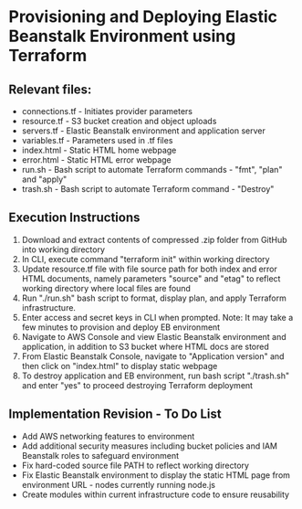 <strong><h1>Provisioning and Deploying Elastic Beanstalk Environment using Terraform</strong></h1>

<h2>Relevant files:</h2>
<ul>
  <li>connections.tf - Initiates provider parameters</li>
  <li>resource.tf - S3 bucket creation and object uploads</li>
  <li>servers.tf - Elastic Beanstalk environment and application server</li>
  <li>variables.tf - Parameters used in .tf files</li>
  <li>index.html - Static HTML home webpage</li>
  <li>error.html - Static HTML error webpage</li>
  <li>run.sh - Bash script to automate Terraform commands - "fmt", "plan" and "apply"</li>
  <li>trash.sh - Bash script to automate Terraform command - "Destroy"</li>
</ul>

<h2>Execution Instructions</h2>
<ol>
  <li>Download and extract contents of compressed .zip folder from GitHub into working directory</li>
  <li>In CLI, execute command "terraform init" within working directory</li>
  <li>Update resource.tf file with file source path for both index and error HTML documents, namely parameters "source" and "etag" to reflect working directory where local files are found</li>
  <li>Run "./run.sh" bash script to format, display plan, and apply Terraform infrastructure.
  <li>Enter access and secret keys in CLI when prompted. Note: It may take a few minutes to provision and deploy EB environment</li></li>
  <li>Navigate to AWS Console and view Elastic Beanstalk environment and application, in addition to S3 bucket where HTML docs are stored</li>
  <li>From Elastic Beanstalk Console, navigate to "Application version" and then click on "index.html" to display static webpage</li>
  <li>To destroy application and EB environment, run bash script "./trash.sh" and enter "yes" to proceed destroying Terraform deployment</li>
</ol>

<h2>Implementation Revision - To Do List</h2>
<ul>
  <li>Add AWS networking features to environment</li>
  <li>Add additional security measures including bucket policies and IAM Beanstalk roles to safeguard environment</li>
  <li>Fix hard-coded source file PATH to reflect working directory</li>
  <li>Fix Elastic Beanstalk environment to display the static HTML page from environment URL - nodes currently running node.js</li>
  <li>Create modules within current infrastructure code to ensure reusability</li> 
</ul>

